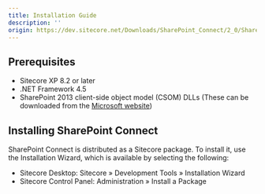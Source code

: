 ```yaml
---
title: Installation Guide
description: ''
origin: https://dev.sitecore.net/Downloads/SharePoint_Connect/2_0/SharePoint_Connect_23/Installation_Guide
---
```


## Prerequisites

-   Sitecore XP 8.2 or later
-   .NET Framework 4.5
-   SharePoint 2013 client-side object model (CSOM) DLLs (These can be downloaded from the [Microsoft website](https://www.microsoft.com/en-us/download/details?id=35585&751be11f-ede8-5a0c-058c-2ee190a24fa6=True&e6b34bbe-475b-1abd-2c51-b5034bcdd6d2=True))

## Installing SharePoint Connect

SharePoint Connect is distributed as a Sitecore package. To install it, use the Installation Wizard, which is available by selecting the following:

-   Sitecore Desktop: Sitecore » Development Tools » Installation Wizard
-   Sitecore Control Panel: Administration » Install a Package